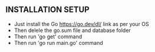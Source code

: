 ## INSTALLATION SETUP

- Just install the Go https://go.dev/dl/ link as per your OS
- Then delele the go.sum file and database folder
- Then run 'go get' command
- Then run 'go run main.go' command
